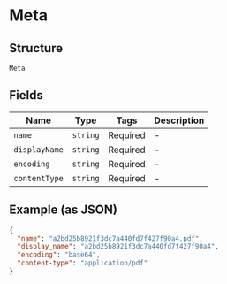 
# Meta

## Structure

`Meta`

## Fields

| Name | Type | Tags | Description |
|  --- | --- | --- | --- |
| `name` | `string` | Required | - |
| `displayName` | `string` | Required | - |
| `encoding` | `string` | Required | - |
| `contentType` | `string` | Required | - |

## Example (as JSON)

```json
{
  "name": "a2bd25b8921f3dc7a440fd7f427f90a4.pdf",
  "display_name": "a2bd25b8921f3dc7a440fd7f427f90a4",
  "encoding": "base64",
  "content-type": "application/pdf"
}
```

